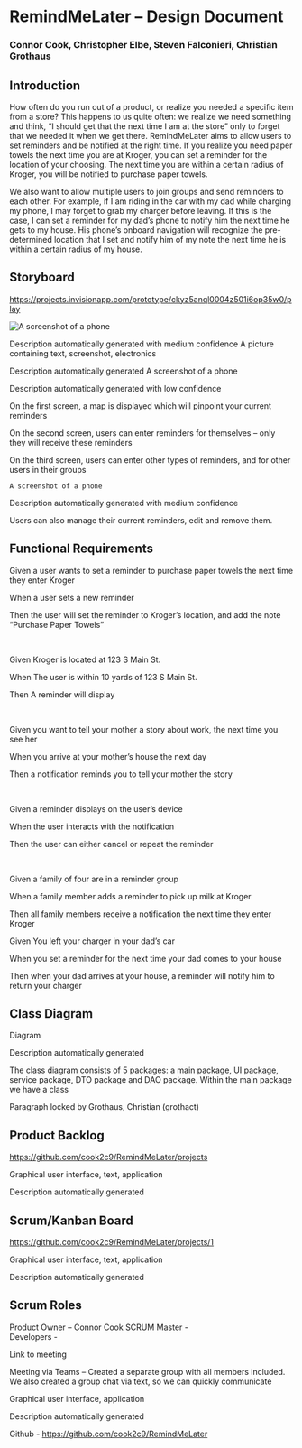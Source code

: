 # RemindMeLater – Design Document 

### Connor Cook, Christopher Elbe, Steven Falconieri, Christian Grothaus 

## Introduction 

How often do you run out of a product, or realize you needed a specific item from a store? This happens to us quite often: we realize we need something and think, “I should get that the next time I am at the store” only to forget that we needed it when we get there. RemindMeLater aims to allow users to set reminders and be notified at the right time. If you realize you need paper towels the next time you are at Kroger, you can set a reminder for the location of your choosing. The next time you are within a certain radius of Kroger, you will be notified to purchase paper towels.  

We also want to allow multiple users to join groups and send reminders to each other. For example, if I am riding in the car with my dad while charging my phone, I may forget to grab my charger before leaving. If this is the case, I can set a reminder for my dad’s phone to notify him the next time he gets to my house. His phone’s onboard navigation will recognize the pre-determined location that I set and notify him of my note the next time he is within a certain radius of my house.  

## Storyboard 

https://projects.invisionapp.com/prototype/ckyz5anql0004z501i6op35w0/play 

![A screenshot of a phone](image.png)

Description automatically generated with medium confidence A picture containing text, screenshot, electronics

Description automatically generated A screenshot of a phone

Description automatically generated with low confidence 

On the first screen, a map is displayed which will pinpoint your current reminders 

On the second screen, users can enter reminders for themselves – only they will receive these reminders 

On the third screen, users can enter other types of reminders, and for other users in their groups 

    A screenshot of a phone

Description automatically generated with medium confidence 

Users can also manage their current reminders, edit and remove them.  

## Functional Requirements 

Given a user wants to set a reminder to purchase paper towels the next time they enter Kroger  

When a user sets a new reminder  

Then the user will set the reminder to Kroger’s location, and add the note “Purchase Paper Towels”  

  

Given Kroger is located at 123 S Main St.  

When The user is within 10 yards of 123 S Main St.  

Then A reminder will display  

  

Given you want to tell your mother a story about work, the next time you see her  

When you arrive at your mother’s house the next day  

Then a notification reminds you to tell your mother the story   

  

Given a reminder displays on the user’s device  

When the user interacts with the notification  

Then the user can either cancel or repeat the reminder  

  

Given a family of four are in a reminder group  

When a family member adds a reminder to pick up milk at Kroger  

Then all family members receive a notification the next time they enter Kroger  

 

Given You left your charger in your dad’s car 

When you set a reminder for the next time your dad comes to your house 

Then when your dad arrives at your house, a reminder will notify him to return your charger 

 

## Class Diagram 

Diagram

Description automatically generated 

The class diagram consists of 5 packages: a main package, UI package, service package, DTO package and DAO package.  Within the main package we have a class  

Paragraph locked by Grothaus, Christian (grothact)
 

## Product Backlog 

https://github.com/cook2c9/RemindMeLater/projects 

Graphical user interface, text, application

Description automatically generated 

## Scrum/Kanban Board 

https://github.com/cook2c9/RemindMeLater/projects/1 

Graphical user interface, text, application

Description automatically generated 

## Scrum Roles 

Product Owner – Connor Cook 
SCRUM Master -  
Developers -  

 

 

 

 

 

 

Link to meeting 

Meeting via Teams – Created a separate group with all members included. We also created a group chat via text, so we can quickly communicate 

Graphical user interface, application

Description automatically generated 

Github - https://github.com/cook2c9/RemindMeLater 
